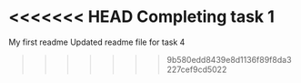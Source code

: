 <<<<<<< HEAD
Completing task 1
=======
My first readme
Updated readme file for task 4
>>>>>>> 9b580edd8439e8d1136f89f8da3227cef9cd5022
